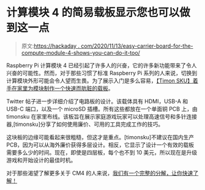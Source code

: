 # 计算模块 4 的简易载板显示您也可以做到这一点

> 原文:[https://hackaday . com/2020/11/13/easy-carrier-board-for-the-compute-module-4-shows-you-can-do-it-too/](https://hackaday.com/2020/11/13/easy-carrier-board-for-the-compute-module-4-shows-you-can-do-it-too/)

Raspberry Pi 计算模块 4 已经引起了许多人的兴奋，它的许多新功能带来了令人兴奋的可能性。然而，对于那些习惯了标准 Raspberry Pi 系列的人来说，切换到计算模块外形可能会令人望而生畏。为了展示入门是多么容易，[【Timon SKU】着手在家里为模块制作一个快速而肮脏的载板](https://hackaday.io/project/175832-minimal-raspberry-pi-cm-4-carrier)。

Twitter 帖子进一步详细介绍了电路板的设计。该载体具有 HDMI，USB-A 和 USB-C 端口，以及一个 microSD 插槽。所有这些都放在一个单面铜 PCB 上，由 timonsku 在家里布线。该板旨在展示家庭游戏玩家可以处理高速信号和多针连接器,[timonsku]分享了如何使用廉价、可用的工具完成工作的技巧。

这块板的边缘可能看起来很粗糙，但这才是重点。[timonsku]不建议在国内生产 PCB，因为可以从海外廉价获得多层设计。相反，它显示了设计一个有效的载板需要多么少的时间。现在，即使是四层板，每个也不到 10 美元，所以现在是升级游戏和开始设计的最佳时机。

对于那些渴望了解更多关于 CM4 的人来说，[我们有一个完整的分解，让你快速了解！](https://hackaday.com/2020/10/19/new-raspberry-pi-4-compute-module-so-long-so-dimm-hello-pcie/)